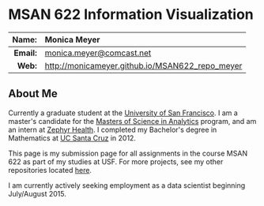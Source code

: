 
MSAN 622 Information Visualization
==================================

|  **Name:** | Monica Meyer           |
|-----------:|:-----------------------|
| **Email:** | <monica.meyer@comcast.net> |
|   **Web:** | <http://monicameyer.github.io/MSAN622_repo_meyer> |

## About Me ##

Currently a graduate student at the [University of San Francisco](http://www.usfca.edu/). I am a master's candidate for the [Masters of Science in Analytics](https://www.usfca.edu/analytics/) program, and am an intern at [Zephyr Health](https://zephyrhealth.com). I completed my Bachelor's degree in Mathematics at [UC Santa Cruz](http://www.ucsc.edu) in 2012. </p>

This page is my submission page for all assignments in the course MSAN 622 as part of my studies at USF. For more projects, see my other repositories located [here](http://www.github.com/monicameyer).</p>

I am currently actively seeking employment as a data scientist beginning July/August 2015.</p>